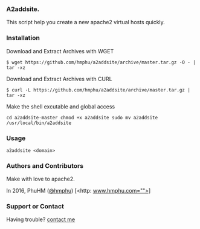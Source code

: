 ###  A2addsite.

This script help you create a new apache2 virtual hosts quickly.

###  Installation

Download and Extract Archives with WGET

` $ wget https://github.com/hmphu/a2addsite/archive/master.tar.gz -O - | tar -xz `

Download and Extract Archives with CURL

` $ curl -L https://github.com/hmphu/a2addsite/archive/master.tar.gz | tar -xz `

Make the shell excutable and global access

` cd a2addsite-master chmod +x a2addsite sudo mv a2addsite /usr/local/bin/a2addsite `

###  Usage

` a2addsite <domain> `

###  Authors and Contributors

Make with love to apache2.

In 2016, PhuHM ([@hmphu][4]) [<http: www.hmphu.com="">]

###  Support or Contact

Having trouble? [contact me][5]

[1]: https://github.com/hmphu/a2addsite
[2]: https://github.com/hmphu/a2addsite/zipball/master
[3]: https://github.com/hmphu/a2addsite/tarball/master
[4]: https://github.com/hmphu
[5]: mailto:me@hmphu.com
